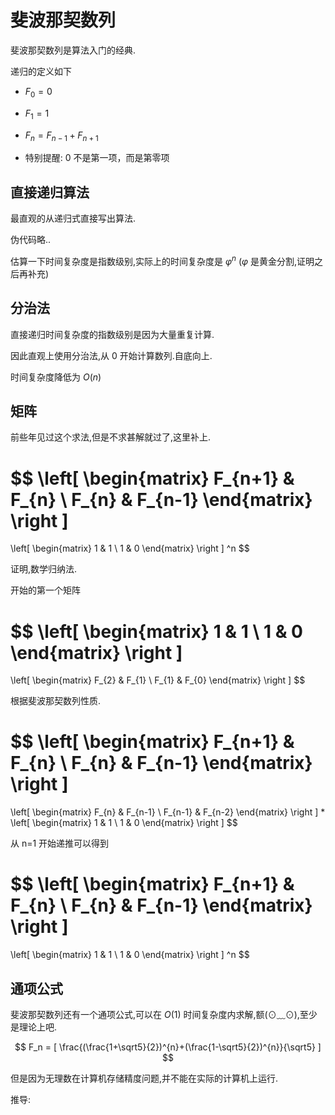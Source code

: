 # 斐波那契数列

斐波那契数列是算法入门的经典.

递归的定义如下

- $F_0 = 0$
- $F_1 = 1$
- $F_n = F_{n-1} + F_{n+1}$

- 特别提醒: 0 不是第一项，而是第零项

## 直接递归算法

最直观的从递归式直接写出算法.

伪代码略..

估算一下时间复杂度是指数级别,实际上的时间复杂度是 $\varphi^n$  ($\varphi$ 是黄金分割,证明之后再补充)

## 分治法

直接递归时间复杂度的指数级别是因为大量重复计算.

因此直观上使用分治法,从 0 开始计算数列.自底向上.

时间复杂度降低为 $O(n)$

## 矩阵

前些年见过这个求法,但是不求甚解就过了,这里补上.

$$
\left[ 
\begin{matrix}
F_{n+1} & F_{n} \\
F_{n} & F_{n-1} 
\end{matrix} 
\right ]
= 
\left[ 
\begin{matrix}
1 & 1 \\
1 & 0 
\end{matrix} 
\right ] ^n
$$

证明,数学归纳法.

开始的第一个矩阵

$$
\left[ 
\begin{matrix}
1 & 1 \\
1 & 0 
\end{matrix} 
\right ] 
=
\left[ 
\begin{matrix}
F_{2} & F_{1} \\
F_{1} & F_{0} 
\end{matrix} 
\right ]
$$

根据斐波那契数列性质.

$$
\left[ 
\begin{matrix}
F_{n+1} & F_{n} \\
F_{n} & F_{n-1} 
\end{matrix} 
\right ]
=
\left[ 
\begin{matrix}
F_{n} & F_{n-1} \\
F_{n-1} & F_{n-2} 
\end{matrix} 
\right ] 
*
\left[ 
\begin{matrix}
1 & 1 \\
1 & 0 
\end{matrix} 
\right ] 
$$

从 n=1 开始递推可以得到

$$
\left[ 
\begin{matrix}
F_{n+1} & F_{n} \\
F_{n} & F_{n-1} 
\end{matrix} 
\right ]
= 
\left[ 
\begin{matrix}
1 & 1 \\
1 & 0 
\end{matrix} 
\right ] ^n
$$


## 通项公式

斐波那契数列还有一个通项公式,可以在 $O(1)$ 时间复杂度内求解,额(⊙﹏⊙),至少是理论上吧.

$$
F_n = [
\frac{(\frac{1+\sqrt5}{2})^{n}+(\frac{1-\sqrt5}{2})^{n}}{\sqrt5}
]
$$

但是因为无理数在计算机存储精度问题,并不能在实际的计算机上运行.

推导:

